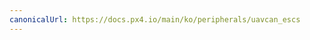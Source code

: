 ```yaml
---
canonicalUrl: https://docs.px4.io/main/ko/peripherals/uavcan_escs
---
```


<Redirect to="../dronecan/escs" />
